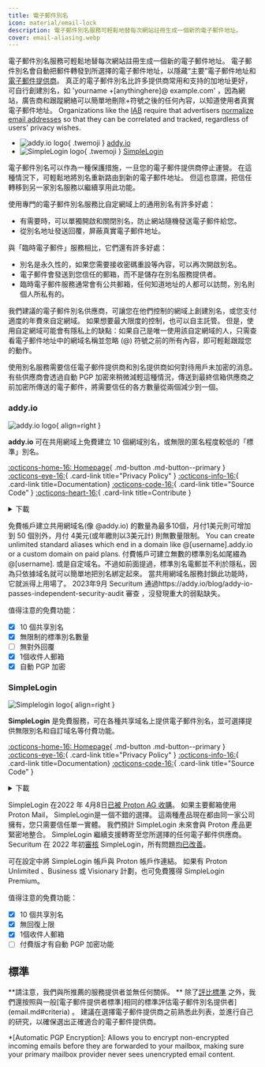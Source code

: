 ```yaml
---
title: 電子郵件別名
icon: material/email-lock
description: 電子郵件別名服務可輕鬆地替每次網站註冊生成一個新的電子郵件地址。
cover: email-aliasing.webp
---
```


電子郵件別名服務可輕鬆地替每次網站註冊生成一個新的電子郵件地址。 電子郵件別名會自動把郵件轉發到所選擇的電子郵件地址，以隱藏“主要”電子郵件地址和[電子郵件提供商](email.md)。 真正的電子郵件別名比許多提供商常用和支持的加地址更好，可自行創建別名，如 'yourname +[anythinghere]@ example.com' ，因為網站，廣告商和跟蹤網絡可以簡單地刪除+符號之後的任何內容，以知道使用者真實電子郵件地址。 Organizations like the [IAB](https://en.wikipedia.org/wiki/Interactive_Advertising_Bureau) require that advertisers [normalize email addresses](https://shkspr.mobi/blog/2023/01/the-iab-loves-tracking-users-but-it-hates-users-tracking-them) so that they can be correlated and tracked, regardless of users' privacy wishes.

<div class="grid cards" markdown>

- ![addy.io logo](assets/img/email-aliasing/addy.svg){ .twemoji } [addy.io](email-aliasing.md#addyio)
- ![SimpleLogin logo](assets/img/email-aliasing/simplelogin.svg){ .twemoji } [SimpleLogin](email-aliasing.md#simplelogin)

</div>

電子郵件別名可以作為一種保護措施，一旦您的電子郵件提供商停止運營。 在這種情況下，可輕鬆地將別名重新路由到新的電子郵件地址。 但這也意謂，把信任轉移到另一家別名服務以繼續享用此功能。

使用專門的電子郵件別名服務比自定網域上的通用別名有許多好處：

- 有需要時，可以單獨開啟和關閉別名，防止網站隨機發送電子郵件給您。
- 從別名地址發送回覆，屏蔽真實電子郵件地址。

與「臨時電子郵件」服務相比，它們還有許多好處：

- 別名是永久性的，如果您需要接收密碼重設等內容，可以再次開啟別名。
- 電子郵件會發送到您信任的郵箱，而不是儲存在別名服務提供者。
- 臨時電子郵件服務通常會有公共郵箱，任何知道地址的人都可以訪問，別名則個人所私有的。

我們建議的電子郵件別名供應商，可讓您在他們控制的網域上創建別名，或您支付適度的年費來自定網域。 如果想要最大限度的控制，也可以自主託管。 但是，使用自定網域可能會有隱私上的缺點：如果自己是唯一使用該自定網域的人，只需查看電子郵件地址中的網域名稱並忽略 (@) 符號之前的所有內容，即可輕鬆跟蹤您的動作。

使用別名服務需要信任電子郵件提供商和別名提供商如何對待用戶未加密的消息。 有些供應商會透過自動 PGP 加密來稍微減輕這種情況，傳送到最終信箱供應商之前加密所傳送的電子郵件，將需要信任的各方數量從兩個減少到一個。

### addy.io

<div class="admonition recommendation" markdown>

![addy.io logo](assets/img/email-aliasing/addy.svg){ align=right }

**addy.io** 可在共用網域上免費建立 10 個網域別名，或無限的匿名程度較低的「標準」別名。

[:octicons-home-16: Homepage](https://addy.io){ .md-button .md-button--primary }
[:octicons-eye-16:](https://addy.io/privacy){ .card-link title="Privacy Policy" }
[:octicons-info-16:](https://addy.io/faq){ .card-link title=Documentation}
[:octicons-code-16:](https://github.com/anonaddy){ .card-link title="Source Code" }
[:octicons-heart-16:](https://addy.io/donate){ .card-link title=Contribute }

<details class="downloads" markdown>
<summary>下載</summary>

- [:simple-android: Android](https://addy.io/faq/#is-there-an-android-app)
- [:material-apple-ios: iOS](https://addy.io/faq/#is-there-an-ios-app)
- [:simple-firefoxbrowser: Firefox](https://addons.mozilla.org/firefox/addon/addy_io)
- [:simple-googlechrome: Chrome](https://chrome.google.com/webstore/detail/addyio-anonymous-email-fo/iadbdpnoknmbdeolbapdackdcogdmjpe)

</details>

</div>

免費帳戶建立共用網域名(像 @addy.io) 的數量為最多10個，月付1美元則可增加到 50 個別外，月付 4美元(或年繳則以3美元計) 則無數量限制。 You can create unlimited standard aliases which end in a domain like @[username].addy.io or a custom domain on paid plans. 付費帳戶可建立無數的標準別名如尾綴為 @[username]. 或是自定域名。不過如前面提過，標準別名電郵並不利於隱私，因為只依據域名就可以簡單地把別名綁定起來。 當共用網域名服務封鎖此功能時，它就派得上用場了。 2023年9月 Securitum 通過https://addy.io/blog/addy-io-passes-independent-security-audit 審查 ，沒發現重大的弱點缺失。

值得注意的免費功能：

- [x] 10 個共享別名
- [x] 無限制的標準別名數量
- [ ] 無對外回覆
- [x] 1個收件人郵箱
- [x] 自動 PGP 加密

### SimpleLogin

<div class="admonition recommendation" markdown>

![Simplelogin logo](assets/img/email-aliasing/simplelogin.svg){ align=right }

**SimpleLogin** 是免費服務，可在各種共享域名上提供電子郵件別名，並可選擇提供無限別名和自訂域名等付費功能。

[:octicons-home-16: Homepage](https://simplelogin.io){ .md-button .md-button--primary }
[:octicons-eye-16:](https://simplelogin.io/privacy){ .card-link title="Privacy Policy" }
[:octicons-info-16:](https://simplelogin.io/docs){ .card-link title=Documentation}
[:octicons-code-16:](https://github.com/simple-login){ .card-link title="Source Code" }

<details class="downloads" markdown>
<summary>下載</summary>

- [:simple-googleplay: Google Play](https://play.google.com/store/apps/details?id=io.simplelogin.android)
- [:simple-appstore: App Store](https://apps.apple.com/app/id1494359858)
- [:simple-github: GitHub](https://github.com/simple-login/Simple-Login-Android/releases)
- [:simple-firefoxbrowser: Firefox](https://addons.mozilla.org/firefox/addon/simplelogin)
- [:simple-googlechrome: Chrome](https://chrome.google.com/webstore/detail/dphilobhebphkdjbpfohgikllaljmgbn)
- [:simple-microsoftedge: Edge](https://microsoftedge.microsoft.com/addons/detail/simpleloginreceive-sen/diacfpipniklenphgljfkmhinphjlfff)
- [:simple-safari: Safari](https://apps.apple.com/app/id6475835429)

</details>

</div>

SimpleLogin 在2022 年 4月8日[已被 Proton AG 收購](https://proton.me/news/proton-and-simplelogin-join-forces)。 如果主要郵箱使用 Proton Mail， SimpleLogin是一個不錯的選擇。 這兩種產品現在都由同一家公司擁有，您只需要信任單一實體。 我們預計 SimpleLogin 未來會與 Proton 產品更緊密地整合。 SimpleLogin 繼續支援轉寄至您所選擇的任何電子郵件供應商。 Securitum 在 2022 年初[審核](https://simplelogin.io/blog/security-audit) SimpleLogin，所有問題[均已改善](https://simplelogin.io/audit2022/web.pdf)。

可在設定中將 SimpleLogin 帳戶與 Proton 帳戶作連結。 如果有 Proton Unlimited 、Business 或 Visionary 計劃，也可免費獲得 SimpleLogin Premium。

值得注意的免費功能：

- [x] 10 個共享別名
- [x] 無回復上限
- [x] 1個收件人郵箱
- [ ] 付費版才有自動 PGP 加密功能

## 標準

\*\*請注意，我們與所推薦的服務提供者並無任何關係。 \*\* 除了[評比標準](about/criteria.md) 之外，我們還按照與一般[電子郵件提供者標準]相同的標準評估電子郵件別名提供者](email.md#criteria) 。 建議在選擇電子郵件提供商之前熟悉此列表，並進行自己的研究，以確保選出正確適合的電子郵件提供商。

\*[Automatic PGP Encryption]: Allows you to encrypt non-encrypted incoming emails before they are forwarded to your mailbox, making sure your primary mailbox provider never sees unencrypted email content.
